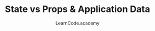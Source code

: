 ---
sections:
  - reactjs
link: 'https://www.youtube.com/watch?v=qh3dYM6Keuw'
title: 'State vs Props & Application Data'
author: LearnCode.academy
publishedAt: 2016-02-05T00:00:00.000Z
type:
  - video
  - tutorial
topics:
  - component_state
  - props_proptypes
suggestedBy:
  - andreamangano
createdAt: 2018-03-12T22:12:34.920Z
reference: aHR0cHM6Ly93d3cueW91dHViZS5jb20vd2F0Y2g_dj1xaDNkWU02S2V1dw
slug: state-vs-props-and-application-data-by-learncodeacademy
---